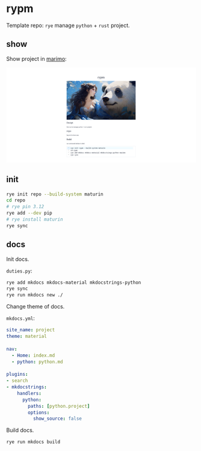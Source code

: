 # rypm

Template repo: `rye` manage `python` + `rust` project.

## show
Show project in [marimo](https://marimo.io):

![](images/rypm_light.png)

## init

```sh
rye init repo --build-system maturin
cd repo
# rye pin 3.12
rye add --dev pip
# rye install maturin
rye sync
```

## docs

Init docs.

`duties.py`:

```sh
rye add mkdocs mkdocs-material mkdocstrings-python
rye sync
rye run mkdocs new ./
```

Change theme of docs.

`mkdocs.yml`:

```yml
site_name: project
theme: material

nav:
  - Home: index.md
  - python: python.md

plugins:
- search
- mkdocstrings:
    handlers:
      python:
        paths: [python.project]
        options:
          show_source: false
```

Build docs.

```sh
rye run mkdocs build
```

